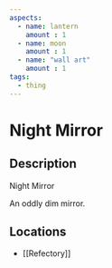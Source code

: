 ```yaml
---
aspects: 
  - name: lantern
    amount : 1
  - name: moon
    amount : 1
  - name: "wall art"
    amount : 1
tags:
  - thing
---
```


# Night Mirror

## Description
Night Mirror

An oddly dim mirror.
## Locations
- [[Refectory]]